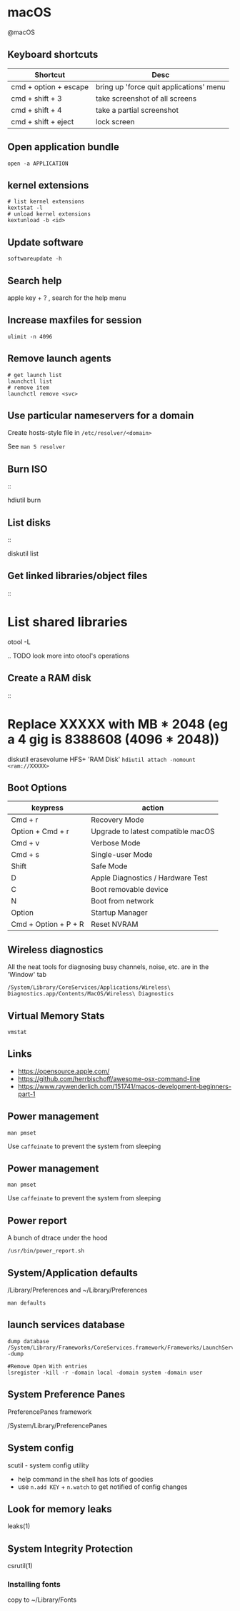 # macOS
@macOS

Keyboard shortcuts
------------------

| Shortcut              | Desc                                    |
|-----------------------|-----------------------------------------|
| cmd + option + escape | bring up 'force quit applications' menu |
| cmd + shift + 3       | take screenshot of all screens          |
| cmd + shift + 4       | take a partial screenshot               |
| cmd + shift + eject   | lock screen                             |


Open application bundle
-----------------------
	open -a APPLICATION


kernel extensions
-----------------
	# list kernel extensions
	kextstat -l
	# unload kernel extensions
	kextunload -b <id>


Update software
---------------
	softwareupdate -h


Search help
-----------
apple key + ? , search for the help menu

Increase maxfiles for session
-----------------------------

	ulimit -n 4096


Remove launch agents
--------------------

	# get launch list
	launchctl list
	# remove item
	launchctl remove <svc>


Use particular nameservers for a domain
---------------------------------------

Create hosts-style file in `/etc/resolver/<domain>`

See `man 5 resolver`


Burn ISO
--------

::

 hdiutil burn <image>

List disks
----------

::

 diskutil list

Get linked libraries/object files
---------------------------------

::

 # List shared libraries
 otool -L <executable>

.. TODO look more into otool's operations

Create a RAM disk
-----------------

::

 # Replace XXXXX with MB * 2048 (eg a 4 gig is 8388608 (4096 * 2048))
 diskutil erasevolume HFS+ 'RAM Disk' `hdiutil attach -nomount <ram://XXXXX>`

Boot Options
------------


| keypress             | action                             |
|----------------------|------------------------------------|
| Cmd + r              | Recovery Mode                      |
| Option + Cmd + r     | Upgrade to latest compatible macOS |
| Cmd + v              | Verbose Mode                       |
| Cmd + s              | Single-user Mode                   |
| Shift                | Safe Mode                          |
| D                    | Apple Diagnostics / Hardware Test  |
| C                    | Boot removable device              |
| N                    | Boot from network                  |
| Option               | Startup Manager                    |
| Cmd + Option + P + R | Reset NVRAM                        |


Wireless diagnostics
--------------------


All the neat tools for diagnosing busy channels, noise, etc. are in the 'Window' tab

	/System/Library/CoreServices/Applications/Wireless\ Diagnostics.app/Contents/MacOS/Wireless\ Diagnostics


Virtual Memory Stats
--------------------

	vmstat


Links
-----



* <https://opensource.apple.com/>
* <https://github.com/herrbischoff/awesome-osx-command-line>
* <https://www.raywenderlich.com/151741/macos-development-beginners-part-1>


Power management
----------------

``man pmset``

Use ``caffeinate`` to prevent the system from sleeping

Power management
----------------

``man pmset``

Use ``caffeinate`` to prevent the system from sleeping

Power report
------------

A bunch of dtrace under the hood

	/usr/bin/power_report.sh


System/Application defaults
---------------------------

/Library/Preferences and ~/Library/Preferences

``man defaults``

launch services database
------------------------
	dump database
	/System/Library/Frameworks/CoreServices.framework/Frameworks/LaunchServices.framework/Support/lsregister -dump
	
	#Remove Open With entries
	lsregister -kill -r -domain local -domain system -domain user


System Preference Panes
-----------------------
PreferencePanes framework

/System/Library/PreferencePanes

System config
-------------
scutil - system config utility
- help command in the shell has lots of goodies
- use ``n.add KEY`` + ``n.watch`` to get notified of config changes

Look for memory leaks
---------------------
leaks(1)

System Integrity Protection
---------------------------
csrutil(1)

### Installing fonts
copy to ~/Library/Fonts

